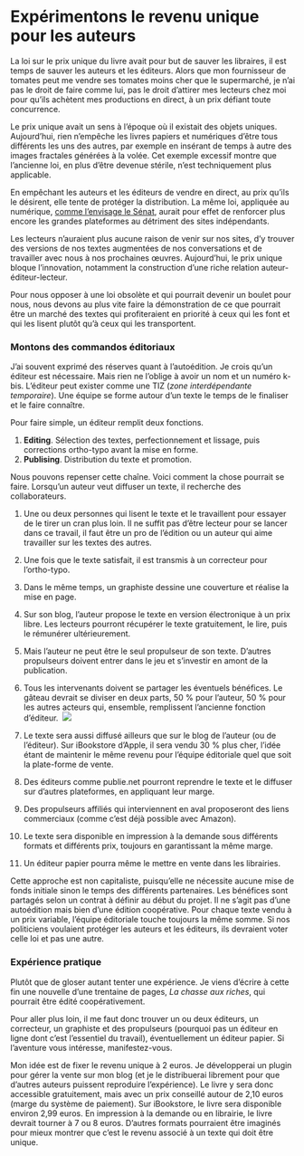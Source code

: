 # Expérimentons le revenu unique pour les auteurs

La loi sur le prix unique du livre avait pour but de sauver les libraires, il est temps de sauver les auteurs et les éditeurs. Alors que mon fournisseur de tomates peut me vendre ses tomates moins cher que le supermarché, je n’ai pas le droit de faire comme lui, pas le droit d’attirer mes lecteurs chez moi pour qu’ils achètent mes productions en direct, à un prix défiant toute concurrence.<span id="more-19179"></span>

Le prix unique avait un sens à l’époque où il existait des objets uniques. Aujourd’hui, rien n’empêche les livres papiers et numériques d’être tous différents les uns des autres, par exemple en insérant de temps à autre des images fractales générées à la volée. Cet exemple excessif montre que l’ancienne loi, en plus d’être devenue stérile, <a herf="https://tcrouzet.com/2010/09/07/la-fin-du-livre-unique/">n’est techniquement plus applicable</a>.

En empêchant les auteurs et les éditeurs de vendre en direct, au prix qu’ils le désirent, elle tente de protéger la distribution. La même loi, appliquée au numérique, [comme l’envisage le Sénat](http://www.numerama.com/magazine/16754-le-senat-propose-le-prix-unique-pour-le-livre-numerique.html), aurait pour effet de renforcer plus encore les grandes plateformes au détriment des sites indépendants.

Les lecteurs n’auraient plus aucune raison de venir sur nos sites, d’y trouver des versions de nos textes augmentées de nos conversations et de travailler avec nous à nos prochaines œuvres. Aujourd’hui, le prix unique bloque l’innovation, notamment la construction d’une riche relation auteur-éditeur-lecteur.

Pour nous opposer à une loi obsolète et qui pourrait devenir un boulet pour nous, nous devons au plus vite faire la démonstration de ce que pourrait être un marché des textes qui profiteraient en priorité à ceux qui les font et qui les lisent plutôt qu’à ceux qui les transportent.

### Montons des commandos éditoriaux

J’ai souvent exprimé des réserves quant à l’autoédition. Je crois qu’un éditeur est nécessaire. Mais rien ne l’oblige à avoir un nom et un numéro k-bis. L’éditeur peut exister comme une TIZ (*zone interdépendante temporaire*). Une équipe se forme autour d’un texte le temps de le finaliser et le faire connaître.

Pour faire simple, un éditeur remplit deux fonctions.

1. **Editing**. Sélection des textes, perfectionnement et lissage, puis corrections ortho-typo avant la mise en forme.
2. **Publising**. Distribution du texte et promotion.

Nous pouvons repenser cette chaîne. Voici comment la chose pourrait se faire. Lorsqu’un auteur veut diffuser un texte, il recherche des collaborateurs.

1. Une ou deux personnes qui lisent le texte et le travaillent pour essayer de le tirer un cran plus loin. Il ne suffit pas d’être lecteur pour se lancer dans ce travail, il faut être un pro de l’édition ou un auteur qui aime travailler sur les textes des autres.

2. Une fois que le texte satisfait, il est transmis à un correcteur pour l’ortho-typo.

3. Dans le même temps, un graphiste dessine une couverture et réalise la mise en page.

4. Sur son blog, l’auteur propose le texte en version électronique à un prix libre. Les lecteurs pourront récupérer le texte gratuitement, le lire, puis le rémunérer ultérieurement.

5. Mais l’auteur ne peut être le seul propulseur de son texte. D’autres propulseurs doivent entrer dans le jeu et s’investir en amont de la publication.

6. Tous les intervenants doivent se partager les éventuels bénéfices. Le gâteau devrait se diviser en deux parts, 50 % pour l’auteur, 50 % pour les autres acteurs qui, ensemble, remplissent l’ancienne fonction d’éditeur.
    ![](https://tcrouzet.com/images_tc/2010/09/pie1.png)

7. Le texte sera aussi diffusé ailleurs que sur le blog de l’auteur (ou de l’éditeur). Sur iBookstore d’Apple, il sera vendu 30 % plus cher, l’idée étant de maintenir le même revenu pour l’équipe éditoriale quel que soit la plate-forme de vente.

8. Des éditeurs comme publie.net pourront reprendre le texte et le diffuser sur d’autres plateformes, en appliquant leur marge.

9. Des propulseurs affiliés qui interviennent en aval proposeront des liens commerciaux (comme c’est déjà possible avec Amazon).

10. Le texte sera disponible en impression à la demande sous différents formats et différents prix, toujours en garantissant la même marge.

11. Un éditeur papier pourra même le mettre en vente dans les librairies.

Cette approche est non capitaliste, puisqu’elle ne nécessite aucune mise de fonds initiale sinon le temps des différents partenaires. Les bénéfices sont partagés selon un contrat à définir au début du projet. Il ne s’agit pas d’une autoédition mais bien d’une édition coopérative. Pour chaque texte vendu à un prix variable, l’équipe éditoriale touche toujours la même somme. Si nos politiciens voulaient protéger les auteurs et les éditeurs, ils devraient voter celle loi et pas une autre.

### Expérience pratique

Plutôt que de gloser autant tenter une expérience. Je viens d’écrire à cette fin une nouvelle d’une trentaine de pages, *La chasse aux riches*, qui pourrait être édité coopérativement.

Pour aller plus loin, il me faut donc trouver un ou deux éditeurs, un correcteur, un graphiste et des propulseurs (pourquoi pas un éditeur en ligne dont c’est l’essentiel du travail), éventuellement un éditeur papier. Si l’aventure vous intéresse, manifestez-vous.

Mon idée est de fixer le revenu unique à 2 euros. Je développerai un plugin pour gérer la vente sur mon blog (et je le distribuerai librement pour que d’autres auteurs puissent reproduire l’expérience). Le livre y sera donc accessible gratuitement, mais avec un prix conseillé autour de 2,10 euros (marge du système de paiement). Sur iBookstore, le livre sera disponible environ 2,99 euros. En impression à la demande ou en librairie, le livre devrait tourner à 7 ou 8 euros. D’autres formats pourraient être imaginés pour mieux montrer que c’est le revenu associé à un texte qui doit être unique.